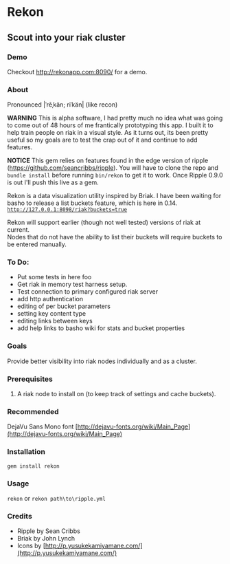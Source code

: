 # Rekon
## Scout into your riak cluster

### Demo
Checkout http://rekonapp.com:8090/ for a demo.

### About
Pronounced |ˈrēˌkän; riˈkän| (like recon)

**WARNING** This is alpha software, I had pretty much no idea what was going
to come out of 48 hours of me frantically prototyping this app.  I built it to
help train people on riak in a visual style.  As it turns out, its been pretty
useful so my goals are to test the crap out of it and continue to add
features.

**NOTICE** This gem relies on features found in the edge version of ripple
(https://github.com/seancribbs/ripple).  You will have to clone the repo and
`bundle install` before running `bin/rekon` to get it to work.  Once Ripple
0.9.0 is out I'll push this live as a gem.

Rekon is a data visualization utility inspired by Briak.  I have been waiting for
basho to release a list buckets feature, which is here in 0.14. 
[`http://127.0.0.1:8098/riak?buckets=true`](http://127.0.0.1:8098/riak?buckets=true)

Rekon will support earlier (though not well tested) versions of riak at current.  
Nodes that do not have the ability to list their buckets will require buckets to
be entered manually.

### To Do:
* Put some tests in here foo
* Get riak in memory test harness setup.
* Test connection to primary configured riak server
* add http authentication
* editing of per bucket parameters
* setting key content type
* editing links between keys
* add help links to basho wiki for stats and bucket properties


### Goals
Provide better visibility into riak nodes individually and as a cluster. 

### Prerequisites
1. A riak node to install on (to keep track of settings and cache buckets).

### Recommended
DejaVu Sans Mono font [http://dejavu-fonts.org/wiki/Main_Page](http://dejavu-fonts.org/wiki/Main_Page)

### Installation
`gem install rekon`

### Usage
`rekon` or `rekon path\to\ripple.yml`

### Credits
* Ripple by Sean Cribbs
* Briak by John Lynch
* Icons by [http://p.yusukekamiyamane.com/](http://p.yusukekamiyamane.com/)
